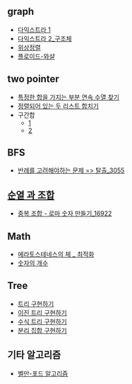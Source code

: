 ﻿## graph

- [다익스트라 1](../inflearn/4.graph/80.cpp)
- [다익스트라 2_구조체](./80_2.cpp)
- [위상정렬](../inflearn/5.dp/topological.cpp)
- [플로이드-와샬](../dongbin/ch09/floyd.cpp)

## two pointer

- [특정한 합을 가지는 부분 연속 수열 찾기](../dongbin/etc/twopointer1.cpp)
- [정렬되어 있는 두 리스트 합치기](../dongbin/etc/towpointer2.cpp)
- 구간합
  - [1](../dongbin/etc/prefix_sum.cpp)
  - [2](../dongbin/etc/prefix_sum2.cpp)

## BFS
- [반례를 고려해야하는 문제 => 탈출_3055](../study/2022/week5/3055.cpp)

## [순열 과 조합](../good/순열과조합.md)

- [중복 조합 - 로마 숫자 만들기_16922](../study/2022/week5/16922.cpp)

## Math

- [에라토스테네스의 체 _ 최적화](../baaaaakingdog/0x17_math/1929.cpp)
- [숫자의 개수](../inflearn/1.implement/12_1.cpp)

## Tree

- [트리 구현하기](../algorithm/chpater04_tree/Test_LCRSTree.c)
- [이진 트리 구현하기](../algorithm/chpater04_tree/SBT.c)
- [수식 트리 구현하기](../algorithm/chpater04_tree/ET.c)
- [분리 집합 구현하기](../algorithm/chpater04_tree/DisjointSet.c)

## 기타 알고리즘

- [벨만-포드 알고리즘](../inflearn/4.graph/벨만.md)